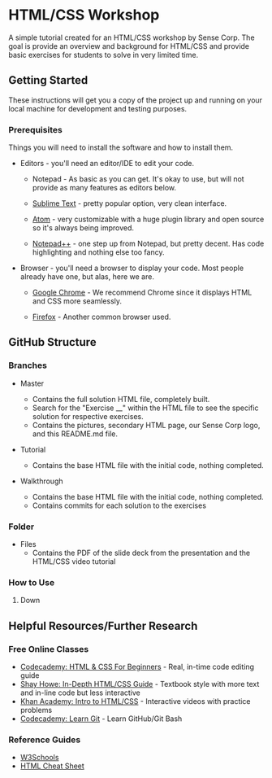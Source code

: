 # HTML/CSS Workshop
A simple tutorial created for an HTML/CSS workshop by Sense Corp. The goal is provide an overview and background for HTML/CSS and provide basic exercises for students to solve in very limited time.
## Getting Started
These instructions will get you a copy of the project up and running on your local machine for development and testing purposes.
### Prerequisites
Things you will need to install the software and how to install them.
* Editors - you'll need an editor/IDE to edit your code.

   *   Notepad - As basic as you can get. It's okay to use, but will not provide as many features as editors below.

   *   [Sublime Text](https://www.sublimetext.com) - pretty popular option, very clean interface. 

   *   [Atom](https://atom.io) - very customizable with a huge plugin library and open source so it's always being improved.

   *   [Notepad++](https://notepad-plus-plus.org) - one step up from Notepad, but pretty decent. Has code highlighting and nothing else too fancy.

* Browser - you'll need a browser to display your code. Most people already have one, but alas, here we are.

   *   [Google Chrome](https://www.google.com/chrome/browser/desktop/index.html) - We recommend Chrome since it displays HTML and CSS more seamlessly.

   *   [Firefox](https://www.mozilla.org/en-US/firefox/new) - Another common browser used.

## GitHub Structure
### Branches
* Master

   *   Contains the full solution HTML file, completely built.  
   *   Search for the "Exercise __" within the HTML file to see the specific solution for respective exercises.  
   *   Contains the pictures, secondary HTML page, our Sense Corp logo, and this README.md file.

* Tutorial

   *   Contains the base HTML file with the initial code, nothing completed.

* Walkthrough

   *   Contains the base HTML file with the initial code, nothing completed.  
   *   Contains commits for each solution to the exercises

### Folder
* Files
   *   Contains the PDF of the slide deck from the presentation and the HTML/CSS video tutorial

### How to Use
1. Down
## Helpful Resources/Further Research
### Free Online Classes
* [Codecademy: HTML & CSS For Beginners](https://www.codecademy.com/en/tracks/htmlcss) - Real, in-time code editing guide
* [Shay Howe: In-Depth HTML/CSS Guide](https://learn.shayhowe.com/html-css/getting-to-know-html/) - Textbook style with more text and in-line code but less interactive
* [Khan Academy: Intro to HTML/CSS](https://www.khanacademy.org/computing/computer-programming/html-css) - Interactive videos with practice problems
* [Codecademy: Learn Git](https://www.codecademy.com/learn/learn-git) - Learn GitHub/Git Bash

### Reference Guides
* [W3Schools](https://www.w3schools.com/)
* [HTML Cheat Sheet](http://www.simplehtmlguide.com/cheatsheet.php)